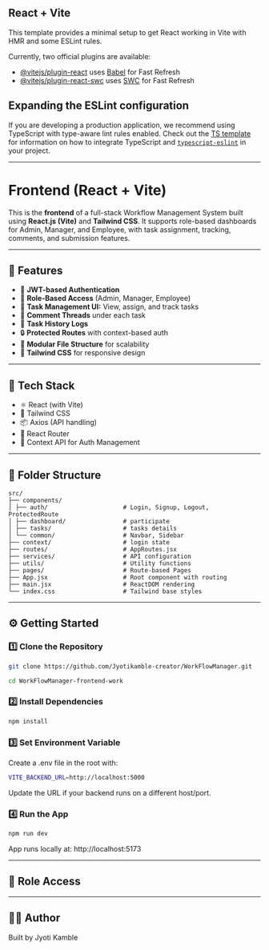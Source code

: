 ## React + Vite

This template provides a minimal setup to get React working in Vite with HMR and some ESLint rules.

Currently, two official plugins are available:

- [@vitejs/plugin-react](https://github.com/vitejs/vite-plugin-react/blob/main/packages/plugin-react) uses [Babel](https://babeljs.io/) for Fast Refresh
- [@vitejs/plugin-react-swc](https://github.com/vitejs/vite-plugin-react/blob/main/packages/plugin-react-swc) uses [SWC](https://swc.rs/) for Fast Refresh

## Expanding the ESLint configuration

If you are developing a production application, we recommend using TypeScript with type-aware lint rules enabled. Check out the [TS template](https://github.com/vitejs/vite/tree/main/packages/create-vite/template-react-ts) for information on how to integrate TypeScript and [`typescript-eslint`](https://typescript-eslint.io) in your project.


---

# Frontend (React + Vite)

This is the **frontend** of a full-stack Workflow Management System built using **React.js (Vite)** and **Tailwind CSS**. It supports role-based dashboards for Admin, Manager, and Employee, with task assignment, tracking, comments, and submission features.

---

## 🚀 Features

- 🔐 **JWT-based Authentication**  
- 👤 **Role-Based Access** (Admin, Manager, Employee)  
- 📝 **Task Management UI:** View, assign, and track tasks  
- 💬 **Comment Threads** under each task  
- 📜 **Task History Logs**  
- 🔒 **Protected Routes** with context-based auth  
- 📁 **Modular File Structure** for scalability  
- 🎨 **Tailwind CSS** for responsive design  

---

## 🧱 Tech Stack

- ⚛️ React (with Vite)
- 🎨 Tailwind CSS
- 📦 Axios (API handling)
- 🔄 React Router
- 🧠 Context API for Auth Management

---


## 📁 Folder Structure

```
src/
├── components/
│ ├── auth/                     # Login, Signup, Logout, ProtectedRoute
│ ├── dashboard/                # participate
│ ├── tasks/                    # tasks details
│ └── common/                   # Navbar, Sidebar
├── context/                    # login state
├── routes/                     # AppRoutes.jsx
├── services/                   # API configuration 
├── utils/                      # Utility functions 
├── pages/                      # Route-based Pages 
├── App.jsx                     # Root component with routing
├── main.jsx                    # ReactDOM rendering
└── index.css                   # Tailwind base styles

```

---

## ⚙️ Getting Started

### 1️⃣ Clone the Repository

```bash
git clone https://github.com/Jyotikamble-creator/WorkFlowManager.git

cd WorkFlowManager-frontend-work
```

### 2️⃣ Install Dependencies

```bash
npm install
```

### 3️⃣ Set Environment Variable
Create a .env file in the root with:

```bash
VITE_BACKEND_URL=http://localhost:5000
```
Update the URL if your backend runs on a different host/port.

### 4️⃣ Run the App

```bash
npm run dev
```

App runs locally at: http://localhost:5173

---

## 🔐 Role Access

---

## 🧑‍💻 Author

Built by Jyoti Kamble

